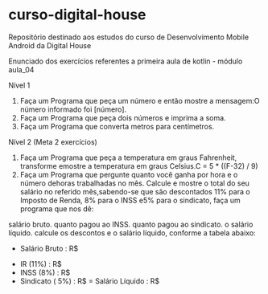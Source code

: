 # curso-digital-house
Repositório destinado aos estudos do curso de Desenvolvimento Mobile Android da Digital House

Enunciado dos exercícios referentes a primeira aula de kotlin - módulo aula_04


Nível 1 
1. Faça um Programa que peça um número e então mostre a mensagem:O número informado foi [número].
2. Faça um Programa que peça dois números e imprima a soma.
3. Faça um Programa que converta metros para centímetros.

Nível 2 (Meta 2 exercícios)
1. Faça um Programa que peça a temperatura em graus Fahrenheit, transforme emostre a temperatura em graus Celsius.C = 5 * ((F-32) / 9)
2. Faça um Programa que pergunte quanto você ganha por hora e o número dehoras trabalhadas no mês. Calcule e mostre o total do seu salário no referido mês,sabendo-se que são descontados 11% para o Imposto de Renda, 8% para o INSS e5% para o sindicato, faça um programa que nos dê:

salário bruto.
quanto pagou ao INSS.
quanto pagou ao sindicato.
o salário líquido.
calcule os descontos e o salário líquido, conforme a tabela abaixo:

+ Salário Bruto : R$
- IR (11%) : R$
- INSS (8%) : R$
- Sindicato ( 5%) : R$
= Salário Líquido : R$
